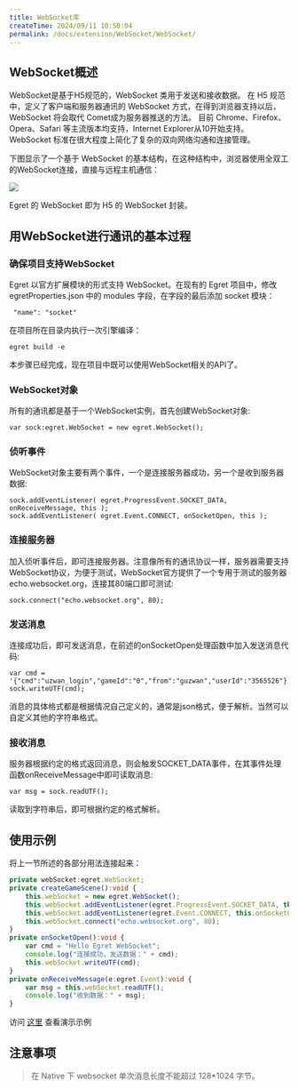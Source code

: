 ```yaml
---
title: WebSocket库
createTime: 2024/09/11 10:50:04
permalink: /docs/extension/WebSocket/WebSocket/
---
```

## WebSocket概述

WebSocket是基于H5规范的，WebSocket 类用于发送和接收数据。 在 H5 规范中，定义了客户端和服务器通讯的 WebSocket 方式，在得到浏览器支持以后，WebSocket 将会取代 Comet成为服务器推送的方法。 目前 Chrome、Firefox、Opera、Safari 等主流版本均支持，Internet Explorer从10开始支持。 WebSocket 标准在很大程度上简化了复杂的双向网络沟通和连接管理。

下图显示了一个基于 WebSocket 的基本结构，在这种结构中，浏览器使用全双工的WebSocket连接，直接与远程主机通信：

![](55657d85aef90.jpg)

Egret 的 WebSocket 即为 H5 的 WebSocket 封装。

## 用WebSocket进行通讯的基本过程

### 确保项目支持WebSocket

Egret 以官方扩展模块的形式支持 WebSocket。在现有的 Egret 项目中，修改 egretProperties.json 中的 modules 字段，在字段的最后添加 socket 模块：

```
 "name": "socket"
```

在项目所在目录内执行一次引擎编译：

```
egret build -e
```
本步骤已经完成，现在项目中既可以使用WebSocket相关的API了。

### WebSocket对象

所有的通讯都是基于一个WebSocket实例，首先创建WebSocket对象:

```
var sock:egret.WebSocket = new egret.WebSocket();
```

### 侦听事件

WebSocket对象主要有两个事件，一个是连接服务器成功，另一个是收到服务器数据:

```
sock.addEventListener( egret.ProgressEvent.SOCKET_DATA, onReceiveMessage, this );
sock.addEventListener( egret.Event.CONNECT, onSocketOpen, this );
```

### 连接服务器

加入侦听事件后，即可连接服务器。注意像所有的通讯协议一样，服务器需要支持WebSocket协议，为便于测试，WebSocket官方提供了一个专用于测试的服务器echo.websocket.org，连接其80端口即可测试:

```
sock.connect("echo.websocket.org", 80);
```

### 发送消息

连接成功后，即可发送消息，在前述的onSocketOpen处理函数中加入发送消息代码:
```
var cmd = '{"cmd":"uzwan_login","gameId":"0","from":"guzwan","userId":"3565526"}';
sock.writeUTF(cmd);
```
消息的具体格式都是根据情况自己定义的，通常是json格式，便于解析。当然可以自定义其他的字符串格式。

### 接收消息

服务器根据约定的格式返回消息，则会触发SOCKET_DATA事件，在其事件处理函数onReceiveMessage中即可读取消息:
```
var msg = sock.readUTF();
```
读取到字符串后，即可根据约定的格式解析。

## 使用示例

将上一节所述的各部分用法连接起来：

``` typescript
private webSocket:egret.WebSocket;
private createGameScene():void {
    this.webSocket = new egret.WebSocket();
    this.webSocket.addEventListener(egret.ProgressEvent.SOCKET_DATA, this.onReceiveMessage, this);
    this.webSocket.addEventListener(egret.Event.CONNECT, this.onSocketOpen, this);
    this.webSocket.connect("echo.websocket.org", 80);
}
private onSocketOpen():void {
	var cmd = "Hello Egret WebSocket";
	console.log("连接成功，发送数据：" + cmd);
	this.webSocket.writeUTF(cmd);
}
private onReceiveMessage(e:egret.Event):void {
    var msg = this.webSocket.readUTF();
    console.log("收到数据：" + msg);
}
```
访问 [这里](http://static.egret-labs.org/egret-game/example/html5/websocket/) 查看演示示例

## 注意事项

> 在 Native 下 websocket 单次消息长度不能超过 128*1024 字节。
